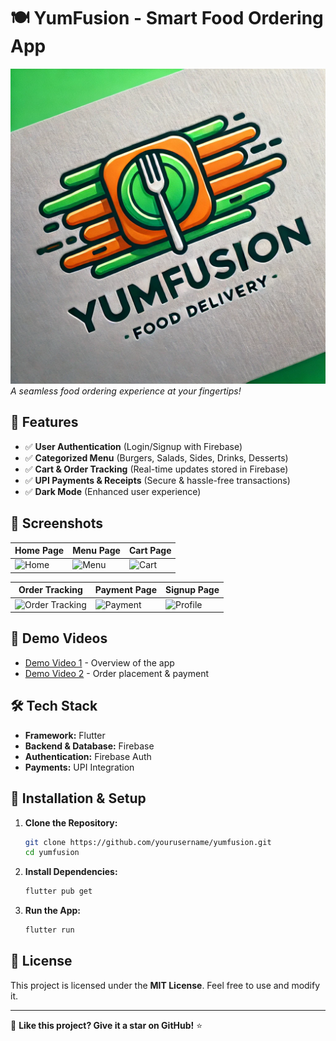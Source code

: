 # 🍽️ YumFusion - Smart Food Ordering App

![YumFusion Icon](lib/images/icon.png)  
*A seamless food ordering experience at your fingertips!*  

## 🚀 Features

- ✅ **User Authentication** (Login/Signup with Firebase)
- ✅ **Categorized Menu** (Burgers, Salads, Sides, Drinks, Desserts)
- ✅ **Cart & Order Tracking** (Real-time updates stored in Firebase)
- ✅ **UPI Payments & Receipts** (Secure & hassle-free transactions)
- ✅ **Dark Mode** (Enhanced user experience)

## 📸 Screenshots

| Home Page | Menu Page | Cart Page |
|-----------|----------|----------|
| ![Home](path/to/home_screen.png) | ![Menu](path/to/menu_screen.png) | ![Cart](path/to/cart_screen.png) |

| Order Tracking | Payment Page | Signup Page |
|---------------|-------------|-------------|
| ![Order Tracking](path/to/order_tracking.png) | ![Payment](path/to/payment_screen.png) | ![Profile](path/to/profile_screen.png) |

## 🎥 Demo Videos

- [Demo Video 1](path/to/demo_video1.mp4) - Overview of the app
- [Demo Video 2](path/to/demo_video2.mp4) - Order placement & payment

## 🛠️ Tech Stack

- **Framework:** Flutter
- **Backend & Database:** Firebase
- **Authentication:** Firebase Auth
- **Payments:** UPI Integration

## 📲 Installation & Setup

1. **Clone the Repository:**
   ```bash
   git clone https://github.com/yourusername/yumfusion.git
   cd yumfusion
   ```
2. **Install Dependencies:**
   ```bash
   flutter pub get
   ```
3. **Run the App:**
   ```bash
   flutter run
   ```

## 🐜 License

This project is licensed under the **MIT License**. Feel free to use and modify it.

---

🌟 **Like this project? Give it a star on GitHub!** ⭐
